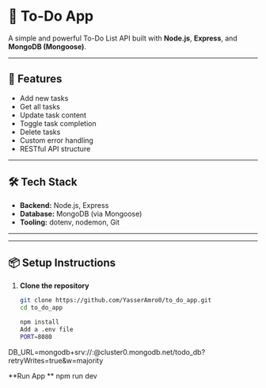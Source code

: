# 📝 To-Do App

A simple and powerful To-Do List API built with **Node.js**, **Express**, and **MongoDB (Mongoose)**.

---

## 🚀 Features

- Add new tasks
- Get all tasks
- Update task content
- Toggle task completion
- Delete tasks
- Custom error handling
- RESTful API structure

---

## 🛠️ Tech Stack

- **Backend:** Node.js, Express
- **Database:** MongoDB (via Mongoose)
- **Tooling:** dotenv, nodemon, Git

---


---

## 📦 Setup Instructions

1. **Clone the repository**
   ```bash
   git clone https://github.com/YasserAmro0/to_do_app.git
   cd to_do_app

   npm install
   Add a .env file
   PORT=8080
  DB_URL=mongodb+srv://<username>:<password>@cluster0.mongodb.net/todo_db?retryWrites=true&w=majority

  **Run App **
  npm run dev





